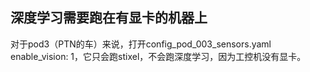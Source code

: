 ## 深度学习需要跑在有显卡的机器上

对于pod3（PTN的车）来说，打开config_pod_003_sensors.yaml enable_vision: 1，它只会跑stixel，不会跑深度学习，因为工控机没有显卡。
